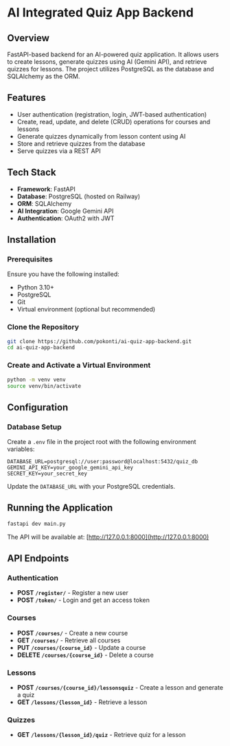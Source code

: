 # AI Integrated Quiz App Backend

## Overview
FastAPI-based backend for an AI-powered quiz application. It allows users to create lessons, generate quizzes using AI (Gemini API), and retrieve quizzes for lessons. The project utilizes PostgreSQL as the database and SQLAlchemy as the ORM.

## Features
- User authentication (registration, login, JWT-based authentication)
- Create, read, update, and delete (CRUD) operations for courses and lessons
- Generate quizzes dynamically from lesson content using AI
- Store and retrieve quizzes from the database
- Serve quizzes via a REST API

## Tech Stack
- **Framework**: FastAPI
- **Database**: PostgreSQL (hosted on Railway)
- **ORM**: SQLAlchemy
- **AI Integration**: Google Gemini API
- **Authentication**: OAuth2 with JWT


## Installation

### Prerequisites
Ensure you have the following installed:
- Python 3.10+
- PostgreSQL
- Git
- Virtual environment (optional but recommended)

### Clone the Repository
```sh
git clone https://github.com/pokonti/ai-quiz-app-backend.git
cd ai-quiz-app-backend
```

### Create and Activate a Virtual Environment
```sh
python -m venv venv
source venv/bin/activate
```

## Configuration
### Database Setup
Create a `.env` file in the project root with the following environment variables:
```
DATABASE_URL=postgresql://user:password@localhost:5432/quiz_db
GEMINI_API_KEY=your_google_gemini_api_key
SECRET_KEY=your_secret_key
```
Update the `DATABASE_URL` with your PostgreSQL credentials.

## Running the Application
```sh
fastapi dev main.py
```
The API will be available at: [http://127.0.0.1:8000](http://127.0.0.1:8000)

## API Endpoints

### Authentication
- **POST `/register/`** - Register a new user
- **POST `/token/`** - Login and get an access token

### Courses
- **POST `/courses/`** - Create a new course
- **GET `/courses/`** - Retrieve all courses
- **PUT `/courses/{course_id}`** - Update a course 
- **DELETE `/courses/{course_id}`** - Delete a course

### Lessons
- **POST `/courses/{course_id}/lessonsquiz`** - Create a lesson and generate a quiz
- **GET `/lessons/{lesson_id}`** - Retrieve a lesson

### Quizzes
- **GET `/lessons/{lesson_id}/quiz`** - Retrieve quiz for a lesson

